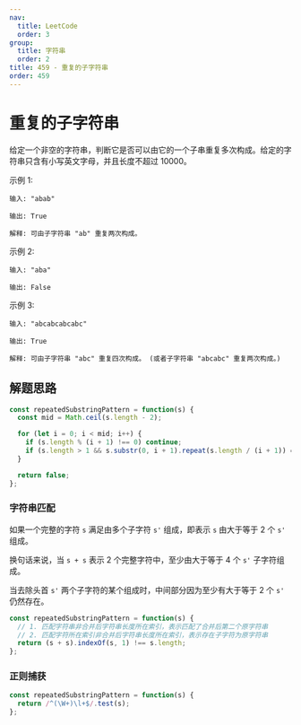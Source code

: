 ```yaml
---
nav:
  title: LeetCode
  order: 3
group:
  title: 字符串
  order: 2
title: 459 - 重复的子字符串
order: 459
---
```


# 重复的子字符串

给定一个非空的字符串，判断它是否可以由它的一个子串重复多次构成。给定的字符串只含有小写英文字母，并且长度不超过 10000。

示例 1:

```plain
输入: "abab"

输出: True

解释: 可由子字符串 "ab" 重复两次构成。
```

示例 2:

```plain
输入: "aba"

输出: False
```

示例 3:

```plain
输入: "abcabcabcabc"

输出: True

解释: 可由子字符串 "abc" 重复四次构成。 (或者子字符串 "abcabc" 重复两次构成。)
```

## 解题思路

```js
const repeatedSubstringPattern = function(s) {
  const mid = Math.ceil(s.length - 2);

  for (let i = 0; i < mid; i++) {
    if (s.length % (i + 1) !== 0) continue;
    if (s.length > 1 && s.substr(0, i + 1).repeat(s.length / (i + 1)) === s) return true;
  }

  return false;
};
```

### 字符串匹配

如果一个完整的字符 `s` 满足由多个子字符 `s'` 组成，即表示 `s` 由大于等于 2 个 `s'` 组成。

换句话来说，当 `s + s` 表示 2 个完整字符中，至少由大于等于 4 个 `s'` 子字符组成。

当去除头首 `s'` 两个子字符的某个组成时，中间部分因为至少有大于等于 2 个 `s'` 仍然存在。

```js
const repeatedSubstringPattern = function(s) {
  // 1. 匹配字符串非合并后字符串长度所在索引，表示匹配了合并后第二个原字符串
  // 2. 匹配字符所在索引非合并后字符串长度所在索引，表示存在子字符为原字符串
  return (s + s).indexOf(s, 1) !== s.length;
};
```

### 正则捕获

```js
const repeatedSubstringPattern = function(s) {
  return /^(\W+)\l+$/.test(s);
};
```
